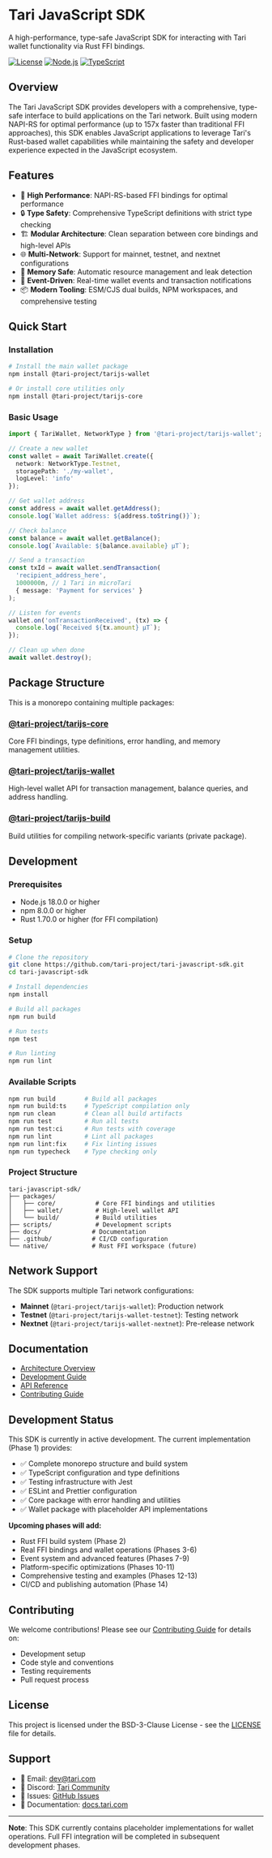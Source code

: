 # Tari JavaScript SDK

A high-performance, type-safe JavaScript SDK for interacting with Tari wallet functionality via Rust FFI bindings.

[![License](https://img.shields.io/badge/license-BSD--3--Clause-blue.svg)](LICENSE)
[![Node.js](https://img.shields.io/badge/node-%3E%3D18.0.0-brightgreen.svg)](https://nodejs.org/)
[![TypeScript](https://img.shields.io/badge/typescript-%3E%3D5.3.0-blue.svg)](https://www.typescriptlang.org/)

## Overview

The Tari JavaScript SDK provides developers with a comprehensive, type-safe interface to build applications on the Tari network. Built using modern NAPI-RS for optimal performance (up to 157x faster than traditional FFI approaches), this SDK enables JavaScript applications to leverage Tari's Rust-based wallet capabilities while maintaining the safety and developer experience expected in the JavaScript ecosystem.

## Features

- 🚀 **High Performance**: NAPI-RS-based FFI bindings for optimal performance
- 🔒 **Type Safety**: Comprehensive TypeScript definitions with strict type checking
- 🏗️ **Modular Architecture**: Clean separation between core bindings and high-level APIs
- 🌐 **Multi-Network**: Support for mainnet, testnet, and nextnet configurations
- 💾 **Memory Safe**: Automatic resource management and leak detection
- 🔄 **Event-Driven**: Real-time wallet events and transaction notifications
- 📦 **Modern Tooling**: ESM/CJS dual builds, NPM workspaces, and comprehensive testing

## Quick Start

### Installation

```bash
# Install the main wallet package
npm install @tari-project/tarijs-wallet

# Or install core utilities only
npm install @tari-project/tarijs-core
```

### Basic Usage

```typescript
import { TariWallet, NetworkType } from '@tari-project/tarijs-wallet';

// Create a new wallet
const wallet = await TariWallet.create({
  network: NetworkType.Testnet,
  storagePath: './my-wallet',
  logLevel: 'info'
});

// Get wallet address
const address = await wallet.getAddress();
console.log(`Wallet address: ${address.toString()}`);

// Check balance
const balance = await wallet.getBalance();
console.log(`Available: ${balance.available} µT`);

// Send a transaction
const txId = await wallet.sendTransaction(
  'recipient_address_here',
  1000000n, // 1 Tari in microTari
  { message: 'Payment for services' }
);

// Listen for events
wallet.on('onTransactionReceived', (tx) => {
  console.log(`Received ${tx.amount} µT`);
});

// Clean up when done
await wallet.destroy();
```

## Package Structure

This is a monorepo containing multiple packages:

### [@tari-project/tarijs-core](packages/core)
Core FFI bindings, type definitions, error handling, and memory management utilities.

### [@tari-project/tarijs-wallet](packages/wallet)
High-level wallet API for transaction management, balance queries, and address handling.

### [@tari-project/tarijs-build](packages/build)
Build utilities for compiling network-specific variants (private package).

## Development

### Prerequisites

- Node.js 18.0.0 or higher
- npm 8.0.0 or higher
- Rust 1.70.0 or higher (for FFI compilation)

### Setup

```bash
# Clone the repository
git clone https://github.com/tari-project/tari-javascript-sdk.git
cd tari-javascript-sdk

# Install dependencies
npm install

# Build all packages
npm run build

# Run tests
npm test

# Run linting
npm run lint
```

### Available Scripts

```bash
npm run build        # Build all packages
npm run build:ts     # TypeScript compilation only
npm run clean        # Clean all build artifacts
npm run test         # Run all tests
npm run test:ci      # Run tests with coverage
npm run lint         # Lint all packages
npm run lint:fix     # Fix linting issues
npm run typecheck    # Type checking only
```

### Project Structure

```
tari-javascript-sdk/
├── packages/
│   ├── core/           # Core FFI bindings and utilities
│   ├── wallet/         # High-level wallet API
│   └── build/          # Build utilities
├── scripts/            # Development scripts
├── docs/              # Documentation
├── .github/           # CI/CD configuration
└── native/            # Rust FFI workspace (future)
```

## Network Support

The SDK supports multiple Tari network configurations:

- **Mainnet** (`@tari-project/tarijs-wallet`): Production network
- **Testnet** (`@tari-project/tarijs-wallet-testnet`): Testing network  
- **Nextnet** (`@tari-project/tarijs-wallet-nextnet`): Pre-release network

## Documentation

- [Architecture Overview](docs/README.md)
- [Development Guide](docs/development.md)
- [API Reference](packages/wallet/README.md)
- [Contributing Guide](CONTRIBUTING.md)

## Development Status

This SDK is currently in active development. The current implementation (Phase 1) provides:

- ✅ Complete monorepo structure and build system
- ✅ TypeScript configuration and type definitions
- ✅ Testing infrastructure with Jest
- ✅ ESLint and Prettier configuration
- ✅ Core package with error handling and utilities
- ✅ Wallet package with placeholder API implementations

**Upcoming phases will add:**
- Rust FFI build system (Phase 2)
- Real FFI bindings and wallet operations (Phases 3-6)
- Event system and advanced features (Phases 7-9)
- Platform-specific optimizations (Phases 10-11)
- Comprehensive testing and examples (Phases 12-13)
- CI/CD and publishing automation (Phase 14)

## Contributing

We welcome contributions! Please see our [Contributing Guide](CONTRIBUTING.md) for details on:

- Development setup
- Code style and conventions
- Testing requirements
- Pull request process

## License

This project is licensed under the BSD-3-Clause License - see the [LICENSE](LICENSE) file for details.

## Support

- 📧 Email: [dev@tari.com](mailto:dev@tari.com)
- 💬 Discord: [Tari Community](https://discord.gg/tari)
- 🐛 Issues: [GitHub Issues](https://github.com/tari-project/tari-javascript-sdk/issues)
- 📖 Documentation: [docs.tari.com](https://docs.tari.com)

---

**Note**: This SDK currently contains placeholder implementations for wallet operations. Full FFI integration will be completed in subsequent development phases.

